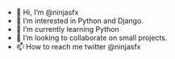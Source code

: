 - 👋 Hi, I’m @ninjasfx
- 👀 I’m interested in Python and Django.
- 🌱 I’m currently learning Python
- 💞️ I’m looking to collaborate on small projects.
- 📫 How to reach me twitter @ninjasfx
<!---
ninjasfx/ninjasfx is a ✨ special ✨ repository because its `README.md` (this file) appears on your GitHub profile.
You can click the Preview link to take a look at your changes.
--->
